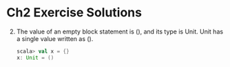 # Ch2 Exercise Solutions
2. The value of an empty block statement is (), and its type is Unit. Unit has a single value written as ().
    ```scala
    scala> val x = {}
    x: Unit = ()
    ```

